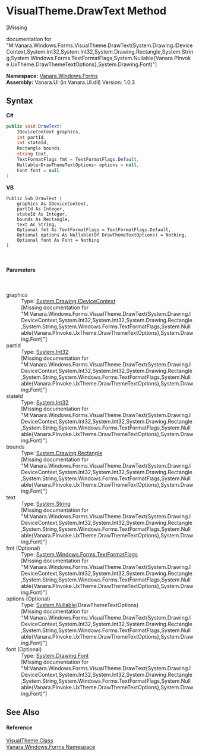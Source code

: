# VisualTheme.DrawText Method 
 

\[Missing <summary> documentation for "M:Vanara.Windows.Forms.VisualTheme.DrawText(System.Drawing.IDeviceContext,System.Int32,System.Int32,System.Drawing.Rectangle,System.String,System.Windows.Forms.TextFormatFlags,System.Nullable{Vanara.PInvoke.UxTheme.DrawThemeTextOptions},System.Drawing.Font)"\]

**Namespace:**&nbsp;<a href="c580cf52-4028-70db-28d0-f9b1abc03861">Vanara.Windows.Forms</a><br />**Assembly:**&nbsp;Vanara.UI (in Vanara.UI.dll) Version: 1.0.3

## Syntax

**C#**<br />
``` C#
public void DrawText(
	IDeviceContext graphics,
	int partId,
	int stateId,
	Rectangle bounds,
	string text,
	TextFormatFlags fmt = TextFormatFlags.Default,
	Nullable<DrawThemeTextOptions> options = null,
	Font font = null
)
```

**VB**<br />
``` VB
Public Sub DrawText ( 
	graphics As IDeviceContext,
	partId As Integer,
	stateId As Integer,
	bounds As Rectangle,
	text As String,
	Optional fmt As TextFormatFlags = TextFormatFlags.Default,
	Optional options As Nullable(Of DrawThemeTextOptions) = Nothing,
	Optional font As Font = Nothing
)
```

<br />

#### Parameters
&nbsp;<dl><dt>graphics</dt><dd>Type: <a href="http://msdn2.microsoft.com/en-us/library/43zaxb10" target="_blank">System.Drawing.IDeviceContext</a><br />\[Missing <param name="graphics"/> documentation for "M:Vanara.Windows.Forms.VisualTheme.DrawText(System.Drawing.IDeviceContext,System.Int32,System.Int32,System.Drawing.Rectangle,System.String,System.Windows.Forms.TextFormatFlags,System.Nullable{Vanara.PInvoke.UxTheme.DrawThemeTextOptions},System.Drawing.Font)"\]</dd><dt>partId</dt><dd>Type: <a href="http://msdn2.microsoft.com/en-us/library/td2s409d" target="_blank">System.Int32</a><br />\[Missing <param name="partId"/> documentation for "M:Vanara.Windows.Forms.VisualTheme.DrawText(System.Drawing.IDeviceContext,System.Int32,System.Int32,System.Drawing.Rectangle,System.String,System.Windows.Forms.TextFormatFlags,System.Nullable{Vanara.PInvoke.UxTheme.DrawThemeTextOptions},System.Drawing.Font)"\]</dd><dt>stateId</dt><dd>Type: <a href="http://msdn2.microsoft.com/en-us/library/td2s409d" target="_blank">System.Int32</a><br />\[Missing <param name="stateId"/> documentation for "M:Vanara.Windows.Forms.VisualTheme.DrawText(System.Drawing.IDeviceContext,System.Int32,System.Int32,System.Drawing.Rectangle,System.String,System.Windows.Forms.TextFormatFlags,System.Nullable{Vanara.PInvoke.UxTheme.DrawThemeTextOptions},System.Drawing.Font)"\]</dd><dt>bounds</dt><dd>Type: <a href="http://msdn2.microsoft.com/en-us/library/1zk39146" target="_blank">System.Drawing.Rectangle</a><br />\[Missing <param name="bounds"/> documentation for "M:Vanara.Windows.Forms.VisualTheme.DrawText(System.Drawing.IDeviceContext,System.Int32,System.Int32,System.Drawing.Rectangle,System.String,System.Windows.Forms.TextFormatFlags,System.Nullable{Vanara.PInvoke.UxTheme.DrawThemeTextOptions},System.Drawing.Font)"\]</dd><dt>text</dt><dd>Type: <a href="http://msdn2.microsoft.com/en-us/library/s1wwdcbf" target="_blank">System.String</a><br />\[Missing <param name="text"/> documentation for "M:Vanara.Windows.Forms.VisualTheme.DrawText(System.Drawing.IDeviceContext,System.Int32,System.Int32,System.Drawing.Rectangle,System.String,System.Windows.Forms.TextFormatFlags,System.Nullable{Vanara.PInvoke.UxTheme.DrawThemeTextOptions},System.Drawing.Font)"\]</dd><dt>fmt (Optional)</dt><dd>Type: <a href="http://msdn2.microsoft.com/en-us/library/63ykz3w5" target="_blank">System.Windows.Forms.TextFormatFlags</a><br />\[Missing <param name="fmt"/> documentation for "M:Vanara.Windows.Forms.VisualTheme.DrawText(System.Drawing.IDeviceContext,System.Int32,System.Int32,System.Drawing.Rectangle,System.String,System.Windows.Forms.TextFormatFlags,System.Nullable{Vanara.PInvoke.UxTheme.DrawThemeTextOptions},System.Drawing.Font)"\]</dd><dt>options (Optional)</dt><dd>Type: <a href="http://msdn2.microsoft.com/en-us/library/b3h38hb0" target="_blank">System.Nullable</a>(DrawThemeTextOptions)<br />\[Missing <param name="options"/> documentation for "M:Vanara.Windows.Forms.VisualTheme.DrawText(System.Drawing.IDeviceContext,System.Int32,System.Int32,System.Drawing.Rectangle,System.String,System.Windows.Forms.TextFormatFlags,System.Nullable{Vanara.PInvoke.UxTheme.DrawThemeTextOptions},System.Drawing.Font)"\]</dd><dt>font (Optional)</dt><dd>Type: <a href="http://msdn2.microsoft.com/en-us/library/hcb9kaf8" target="_blank">System.Drawing.Font</a><br />\[Missing <param name="font"/> documentation for "M:Vanara.Windows.Forms.VisualTheme.DrawText(System.Drawing.IDeviceContext,System.Int32,System.Int32,System.Drawing.Rectangle,System.String,System.Windows.Forms.TextFormatFlags,System.Nullable{Vanara.PInvoke.UxTheme.DrawThemeTextOptions},System.Drawing.Font)"\]</dd></dl>

## See Also


#### Reference
<a href="4efb9283-14e3-3c64-ab49-96ce157ac5b4">VisualTheme Class</a><br /><a href="c580cf52-4028-70db-28d0-f9b1abc03861">Vanara.Windows.Forms Namespace</a><br />